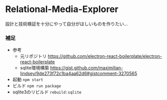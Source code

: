 # Relational-Media-Explorer

設計と技術検証を十分にやって自分がほしいものを作りたい…


### 補足

- 参考
  - 元リポジトリ https://github.com/electron-react-boilerplate/electron-react-boilerplate
  - sqlite環境構築 https://gist.github.com/maximilian-lindsey/9de273f72c1ba4aa62d6#gistcomment-3270565
- 起動 `npm start`
- ビルド `npm run package`
- sqlite3のリビルド `rebuild:sqlite`
